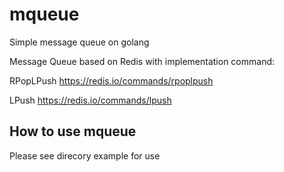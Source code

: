 # mqueue
Simple message queue on golang

Message Queue based on Redis with implementation command:

RPopLPush  https://redis.io/commands/rpoplpush

LPush https://redis.io/commands/lpush


## How to use mqueue

Please see direcory example for use
